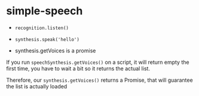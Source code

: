 # simple-speech


- `recognition.listen()`
- `synthesis.speak('hello')`

- synthesis.getVoices is a promise

If you run `speechSynthesis.getVoices()` on a script, it will return empty the first time, you have to wait a bit so it returns the actual list.

Therefore, our `synthesis.getVoices()` returns a Promise, that will guarantee the list is actually loaded